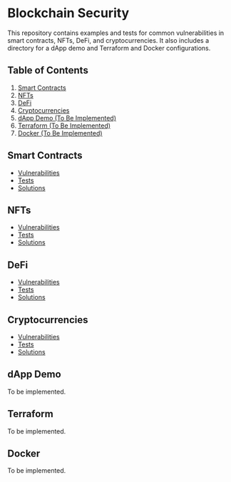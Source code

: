# Blockchain Security

This repository contains examples and tests for common vulnerabilities in smart contracts, NFTs, DeFi, and cryptocurrencies. It also includes a directory for a dApp demo and Terraform and Docker configurations.

## Table of Contents

1. [Smart Contracts](#smart-contracts)
2. [NFTs](#nfts)
3. [DeFi](#defi)
4. [Cryptocurrencies](#cryptocurrencies)
5. [dApp Demo (To Be Implemented)](#dapp-demo)
6. [Terraform (To Be Implemented)](#terraform)
7. [Docker (To Be Implemented)](#docker)

## Smart Contracts

- [Vulnerabilities](smart-contracts/vulnerabilities.md)
- [Tests](smart-contracts/tests/README.md)
- [Solutions](smart-contracts/solution/README.md)

## NFTs

- [Vulnerabilities](nfts/vulnerabilities.md)
- [Tests](nfts/tests/README.md)
- [Solutions](nfts/solution/README.md)

## DeFi

- [Vulnerabilities](defi/vulnerabilities.md)
- [Tests](defi/tests/README.md)
- [Solutions](defi/solution/README.md)

## Cryptocurrencies

- [Vulnerabilities](crypto/vulnerabilities.md)
- [Tests](crypto/tests/README.md)
- [Solutions](crypto/solution/README.md)

## dApp Demo

To be implemented.

## Terraform

To be implemented.

## Docker

To be implemented.
